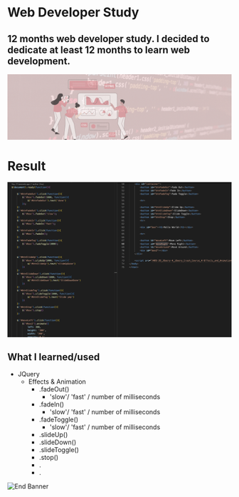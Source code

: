 # Web Developer Study
## 12 months web developer study. I decided to dedicate at least 12 months to learn web development.

![Begin Banner](/Documentation/top-1200x350.gif)
 
# Result
![Middle Banner](/WDS-39_JQuery-4_jQuery_Crash_Course_4-Effects_and_Animation/wds-39.png)
   
## What I learned/used
* JQuery
    * Effects & Animation
        * .fadeOut()
            * 'slow'/ 'fast' / number of milliseconds
        * .fadeIn()
            * 'slow'/ 'fast' / number of milliseconds
        * .fadeToggle()
            * 'slow'/ 'fast' / number of milliseconds
        * .slideUp()
        * .slideDown()
        * .slideToggle()
        * .stop()
        * .
        * .

        

   

![End Banner](/Documentation/botton-1200x350.gif)